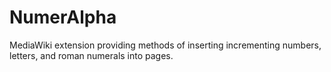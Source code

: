 NumerAlpha
==========

MediaWiki extension providing methods of inserting incrementing numbers, letters, and roman numerals into pages.
